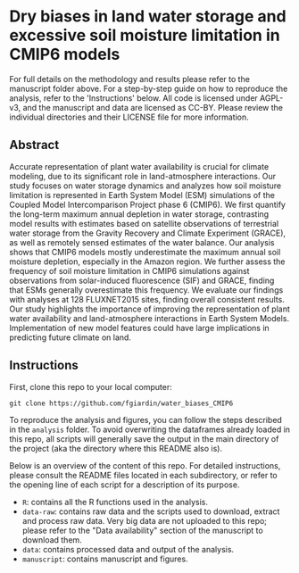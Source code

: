 # Dry biases in land water storage and excessive soil moisture limitation in CMIP6 models
For full details on the methodology and results please refer to the manuscript folder above. For a step-by-step guide on how to reproduce the analysis, refer to the 'Instructions' below. All code is licensed under AGPL-v3, and the manuscript and data are licensed as CC-BY. Please review the individual directories and their LICENSE file for more information.

## Abstract
Accurate representation of plant water availability is crucial for climate modeling, due to its significant role in land-atmosphere interactions. Our study focuses on water storage dynamics and analyzes how soil moisture limitation is represented in Earth System Model (ESM) simulations of the Coupled Model Intercomparison Project phase 6 (CMIP6). We first quantify the long-term maximum annual depletion in water storage, contrasting model results with estimates based on satellite observations of terrestrial water storage from the Gravity Recovery and Climate Experiment (GRACE), as well as remotely sensed estimates of the water balance. Our analysis shows that CMIP6 models mostly underestimate the maximum annual soil moisture depletion, especially in the Amazon region. We further assess the frequency of soil moisture limitation in CMIP6 simulations against observations from solar-induced fluorescence (SIF) and GRACE, finding that ESMs generally overestimate this frequency. We evaluate our findings with analyses at 128 FLUXNET2015 sites, finding overall consistent results. Our study highlights the importance of improving the representation of plant water availability and land-atmosphere interactions in Earth System Models. Implementation of new model features could have large implications in predicting future climate on land.


## Instructions
First, clone this repo to your local computer:

```
git clone https://github.com/fgiardin/water_biases_CMIP6
```

To reproduce the analysis and figures, you can follow the steps described in the `analysis` folder. To avoid overwriting the dataframes already loaded in this repo, all scripts will generally save the output in the main directory of the project (aka the directory where this README also is). 

Below is an overview of the content of this repo. For detailed instructions, please consult the README files located in each subdirectory, or refer to the opening line of each script for a description of its purpose.

* `R`: contains all the R functions used in the analysis.
* `data-raw`: contains raw data and the scripts used to download, extract and process raw data. Very big data are not uploaded to this repo; please refer to the "Data availability" section of the manuscript to download them.
* `data`: contains processed data and output of the analysis.
* `manuscript`: contains manuscript and figures.

